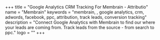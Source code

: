 +++
title = "Google Analytics CRM Tracking For Membrain - Attributio"
name = "Membrain"
keywords = "membrain, , google analytics, crm, adwords, facebook, ppc, attribution, track leads, conversion tracking"
description = "Connect Google Analytics with Membrain to find our where your leads are coming from. Track leads from the source - from search to ppc."
logo = ""
+++
